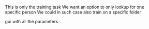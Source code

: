 This is only the training task
We want an option to only lookup for one specific person
We could in such case also train on a specific folder

gui with all the parameters

